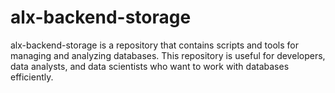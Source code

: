 # alx-backend-storage

alx-backend-storage is a repository that contains scripts and tools for managing and analyzing databases. This repository is useful for developers, data analysts, and data scientists who want to work with databases efficiently.
